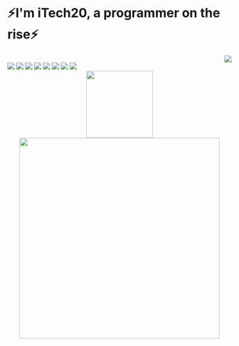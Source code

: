 <h1>⚡I'm iTech20, a programmer on the rise⚡</h1>
  <div align="end">
    <img src="https://i.kym-cdn.com/photos/images/original/001/001/386/b99.gif">
  </div>

<div>
  <a href="https://www.linkedin.com/in/marcus-vinicius-hon%C3%B3rio-gon%C3%A7alves-ribeiro-201302225/"><img src="[https://img.shields.io/badge/LinkedIn-0077B5?style=for-    the-badge&logo=linkedin&logoColor=white](https://img.shields.io/badge/LinkedIn-0077B5?style=for-the-badge&logo=linkedin&logoColor=white)"></a>
  <a href="mailto:marcusviniciushgr@gmail.com"><img src="https://img.shields.io/badge/Gmail-D14836?style=for-the-badge&logo=gmail&logoColor=white"></a>
  <img src="https://img.shields.io/badge/HTML5-E34F26?style=for-the-badge&logo=html5&logoColor=white">
  <img src="https://img.shields.io/badge/CSS3-1572B6?style=for-the-badge&logo=css3&logoColor=white">
  <img src="https://img.shields.io/badge/PHP-777BB4?style=for-the-badge&logo=php&logoColor=white">
  <img src="https://img.shields.io/badge/Bootstrap-563D7C?style=for-the-badge&logo=bootstrap&logoColor=white">
  <img src="https://img.shields.io/badge/MySQL-00000F?style=for-the-badge&logo=mysql&logoColor=white">
  <img src="https://img.shields.io/badge/Microsoft_Office-D83B01?style=for-the-badge&logo=microsoft-office&logoColor=white">
</div>

<div align="center">
 <img height="150em" src="https://github-readme-stats.vercel.app/api?username=iTech20&show_icons=true&theme=dracula&include_all_commits=true&count_private=true"/>
 <a href="https://github.com/iTech20?tab=repositories"><img width="450em" src="https://github-readme-stats.vercel.app/api/top-langs/?username=iTech20&layout=compact&langs_count=7&theme=dracula"/></a>
</div>
